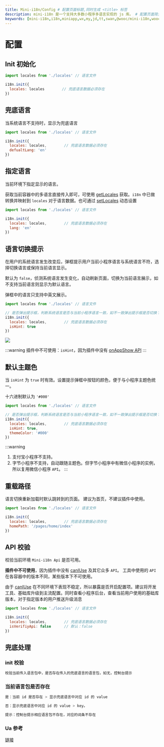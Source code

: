 ```yaml
---
title: Mini-i18n/Config # 配置页面标题,同时生成 <title> 标签
description: mini-i18n 是一个支持大多数小程序多语言实现的 js 库。 # 配置页面简介，同时用于生成 <meta> 标签
keywords: [mini-i18n,i18n,miniapp,wx,my,jd,tt,swan,@wooc/mini-i18n,wooc] # 配置页面关键词，同时用于生成 <meta> 标签
---
```


# 配置

## Init 初始化

```js
import locales from './locales' // 语言文件

i18n.init({
  locales: locales        // 兜底语言数据必须存在
})
```

## 兜底语言

当系统语言不支持时，显示为兜底语言

```js
import locales from './locales' // 语言文件

i18n.init({
  locales: locales,        // 兜底语言数据必须存在
  defualtLang: 'en'
})
```

## 指定语言

当前环境下指定显示的语言。

获取当前容器中的多语言直接传入即可，可使用 [getLocales](/api#getlocales) 获取。```i18n``` 中已做转换并映射到 ```locales``` 对于语言数据。也可通过 [setLocales](/api#setlocales) 动态设置

```js
import locales from './locales' // 语言文件

i18n.init({
  locales: locales,        // 兜底语言数据必须存在
  lang: 'en'
})
```

## 语言切换提示

在用户的系统语言发生改变后，弹框提示用户当前小程序语言与系统语言不符，选择切换语言或保持当前语言显示。  

默认为 ```false```，侦测系统语言发生变化，自动刷新页面，切换为当前语言展示，如不支持当前语言则显示为默认语言。

弹框中的语言只支持中英文展示。

```js
import locales from './locales' // 语言文件

// 是否弹出提示框，判断系统语言是否与当前小程序语言一致，如不一致弹出提示框是否切换？如下图
i18n.init({
  locales: locales,        // 兜底语言数据必须存在
  isHint: true
})
```

<img src="https://img-blog.csdnimg.cn/54bde4cab16349299fee3f3ccaeb519f.png" />

:::warning
插件中不可使用：```isHint```，因为插件中没有 <a href='https://developers.weixin.qq.com/miniprogram/dev/api/base/app/app-event/wx.onAppShow.html' target="_blank">onAppShow API</a>
:::

## 默认主题色

当 ```isHint``` 为 ```true``` 时有效。设置提示弹框中按钮的颜色，便于与小程序主题色统一。

十六进制默认为 ```'#000'```

```js
import locales from './locales' // 语言文件

// 是否弹出提示框，判断系统语言是否与当前小程序语言一致，如不一致弹出提示框是否切换？如下图
i18n.init({
  locales: locales,        // 兜底语言数据必须存在
  isHint: true,
  themeColor: '#000'
})
```

:::warning
1. 支付宝小程序不支持。
2. 字节小程序不支持，自动跟随主题色。但字节小程序中有微信小程序的实例，所以复用微信小程序 ```API```。
:::

## 重载路径

语言切换重新加载时默认跳转到的页面。 建议为首页，不建议插件中使用。

```js
import locales from './locales' // 语言文件

i18n.init({
  locales: locales,        // 兜底语言数据必须存在
  homePath: '/pages/home/index'
})
```

## API 校验

校验当前环境 ```Mini-i18n Api``` 是否可用。

**插件中不可使用**，因为插件中没有 <a href='https://developers.weixin.qq.com/miniprogram/dev/api/base/wx.canIUse.html' target="_blank">canIUse</a> 及其它众多 ```API```。 工具中使用的 ```API``` 在各容器中的版本不同，某些版本下不可使用。

由于 <a href='https://developers.weixin.qq.com/miniprogram/dev/api/base/wx.canIUse.html' target="_blank">canIUse</a> 在不同环境下表现不稳定，所以暴露是否开启配置项。建议将开发工具、基础库升级到主流配置。同时查看小程序后台，查看当前用户使用的基础库版本，对于指定版本的用户推送升级消息

```js
import locales from './locales' // 语言文件

i18n.init({
  locales: locales,        // 兜底语言数据必须存在
  isVerifiyApi: false      // 默认：false
})
```

## 兜底处理

### init 校验

```js
校验当前传入语言包中，是否存在传入的兜底语言的语言包，如无，控制台提示
```

### 当前语言包是否存在

```js
是：当前 id 是否存在 > 显示兜底语言中对应 id 的 value

否：显示兜底语言中对应 id 的 value > key。

提示：控制台提示相应语言包不存在，对应的词条不存在
```

### Ua 参考

<a href='https://github.com/zhangchao-wooc/mini-i18n/blob/main/until/ua.ts' target="_blank">链接</a>
